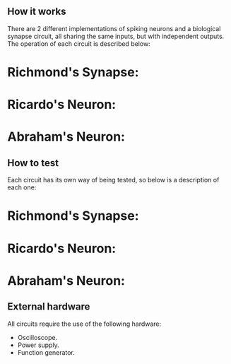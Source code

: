 <!---

This file is used to generate your project datasheet. Please fill in the information below and delete any unused
sections.

You can also include images in this folder and reference them in the markdown. Each image must be less than
512 kb in size, and the combined size of all images must be less than 1 MB.
-->

## How it works

There are 2 different implementations of spiking neurons and a biological synapse circuit, all sharing the same inputs, but with independent outputs. The operation of each circuit is described below:

# Richmond's Synapse:

# Ricardo's Neuron:

# Abraham's Neuron:

## How to test

Each circuit has its own way of being tested, so below is a description of each one:

# Richmond's Synapse:

# Ricardo's Neuron:

# Abraham's Neuron:

## External hardware

All circuits require the use of the following hardware:
- Oscilloscope.
- Power supply.
- Function generator.
